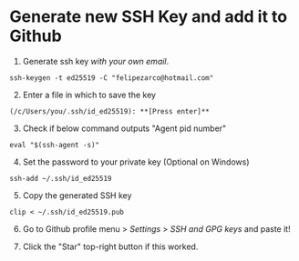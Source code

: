 # Generate new SSH Key and add it to Github 

1. Generate ssh key *with your own email*.
```shell
ssh-keygen -t ed25519 -C "felipezarco@hotmail.com"
``` 

2. Enter a file in which to save the key
```shell
(/c/Users/you/.ssh/id_ed25519): **[Press enter]**
```

3. Check if below command outputs "Agent pid number"
```
eval "$(ssh-agent -s)"
``` 

4. Set the password to your private key (Optional on Windows)
```
ssh-add ~/.ssh/id_ed25519
``` 

5. Copy the generated SSH key
````
clip < ~/.ssh/id_ed25519.pub
```` 

6. Go to Github profile menu > *Settings* > *SSH and GPG keys* and paste it!

7. Click the "Star" top-right button if this worked.

